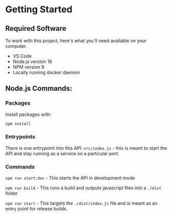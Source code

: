 # Getting Started

## Required Software 
To work with this project, here's what you'll need available on your computer.

- VS Code
- Node.js version 18
- NPM version 9
- Locally running docker daemon

## Node.js Commands:

### Packages

Install packages with:

```sh
npm install
```

### Entrypoints

There is one entrypoint into this API: `src/index.js` - this is meant to start the API and stay running as a service on a particular port.

### Commands

`npm run start:dev` - This starts the API in development mode

`npm run build` - This runs a build and outputs javascript files into a `./dist` folder

`npm run start` - This targets the `./dist/index.js` file and is meant as an entry point for release builds.

